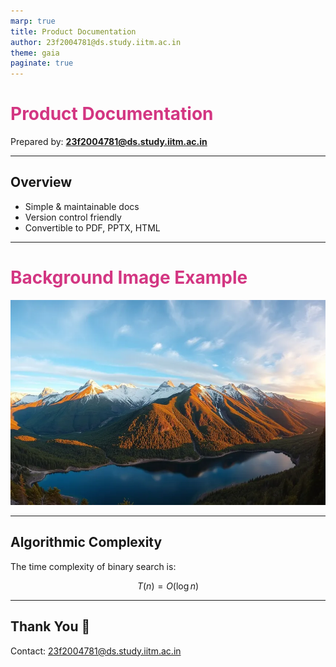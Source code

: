 ```yaml
---
marp: true
title: Product Documentation
author: 23f2004781@ds.study.iitm.ac.in
theme: gaia
paginate: true
---
```


<!-- Custom theme via the CSS -->
<style>
section {
  background: #fdf6e3;
  color: #333;
  font-family: "Arial", sans-serif;
}
h1 {
  color: #d33682;
}
footer {
  text-align: center;
  font-size: 0.8em;
  color: #666;
}
</style>

# Product Documentation

Prepared by: **23f2004781@ds.study.iitm.ac.in**

---

## Overview

- Simple & maintainable docs  
- Version control friendly  
- Convertible to PDF, PPTX, HTML  

---

<!-- _backgroundColor: #123456 -->
<!-- _color: white -->

# Background Image Example

![bg cover](imagesbackground.webp)

---

## Algorithmic Complexity

The time complexity of binary search is:

$$
T(n) = O(\log n)
$$

---

## Thank You 🙏

Contact: 23f2004781@ds.study.iitm.ac.in
